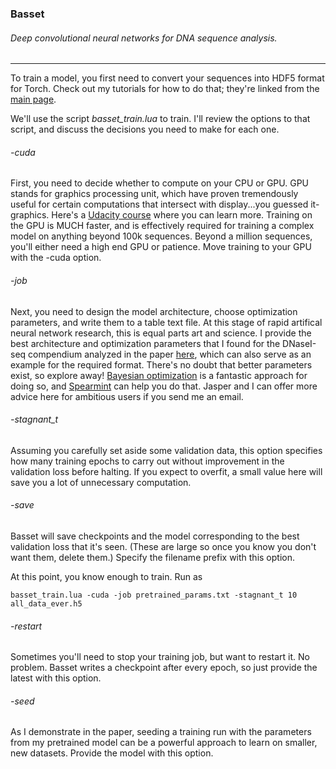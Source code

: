 ### Basset
###### Deep convolutional neural networks for DNA sequence analysis.
--------------------------------------------------------------------------------

To train a model, you first need to convert your sequences into HDF5 format for Torch. Check out my tutorials for how to do that; they're linked from the [main page](../README.md).

We'll use the script *basset_train.lua* to train. I'll review the options to that script, and discuss the decisions you need to make for each one.

###### -cuda
First, you need to decide whether to compute on your CPU or GPU. GPU stands for graphics processing unit, which have proven tremendously useful for certain computations that intersect with display...you guessed it- graphics. Here's a [Udacity course](https://www.udacity.com/course/intro-to-parallel-programming--cs344) where you can learn more. Training on the GPU is MUCH faster, and is effectively required for training a complex model on anything beyond 100k sequences. Beyond a million sequences, you'll either need a high end GPU or patience. Move training to your GPU with the -cuda option.

###### -job
Next, you need to design the model architecture, choose optimization parameters, and write them to a table text file. At this stage of rapid artifical neural network research, this is equal parts art and science. I provide the best architecture and optimization parameters that I found for the DNaseI-seq compendium analyzed in the paper [here](../data/models/pretrained_params.txt), which can also serve as an example for the required format. There's no doubt that better parameters exist, so explore away! [Bayesian optimization](http://papers.nips.cc/paper/4522-practical-bayesian-optimization-of-machine-learning-algorithms.pdf) is a fantastic approach for doing so, and [Spearmint](https://github.com/HIPS/Spearmint) can help you do that. Jasper and I can offer more advice here for ambitious users if you send me an email.

###### -stagnant_t
Assuming you carefully set aside some validation data, this option specifies how many training epochs to carry out without improvement in the validation loss before halting. If you expect to overfit, a small value here will save you a lot of unnecessary computation.

###### -save
Basset will save checkpoints and the model corresponding to the best validation loss that it's seen. (These are large so once you know you don't want them, delete them.) Specify the filename prefix with this option.

At this point, you know enough to train. Run as
```
basset_train.lua -cuda -job pretrained_params.txt -stagnant_t 10 all_data_ever.h5
```

###### -restart
Sometimes you'll need to stop your training job, but want to restart it. No problem. Basset writes a checkpoint after every epoch, so just provide the latest with this option.

###### -seed
As I demonstrate in the paper, seeding a training run with the parameters from my pretrained model can be a powerful approach to learn on smaller, new datasets. Provide the model with this option.